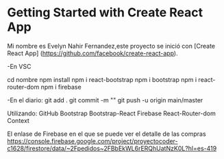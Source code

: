 # Getting Started with Create React App

Mi nombre es Evelyn Nahir Fernandez,este proyecto se inició con [Create React App] (https://github.com/facebook/create-react-app).

-En VSC

cd nombre
npm install
npm i react-bootstrap
npm i bootstrap
npm i react-router-dom
npm i firebase

-En el diario:
git add .
git commit -m ""
git push -u origin main/master

Utilizando:
GitHub
Bootstrap
Bootstrap-React
Firebase
React-Router-dom
Context


El enlase de Firebase en el que se puede ver el detalle de las compras
https://console.firebase.google.com/project/proyectocoder-c1628/firestore/data/~2Fpedidos~2FBbEkWL6rERQhUatNzK0L?hl=es-419
